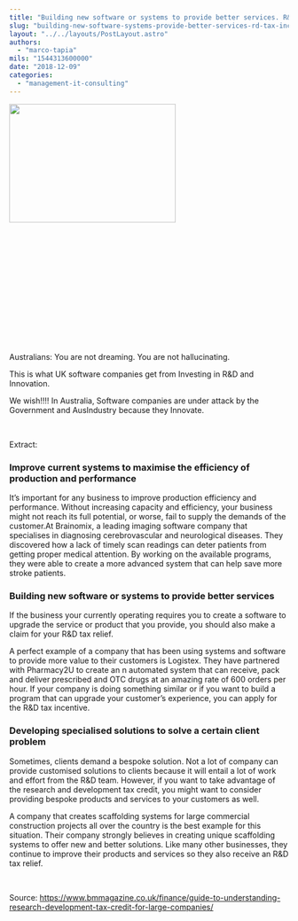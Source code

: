 ```yaml
---
title: "Building new software or systems to provide better services. R&D Tax Incentive."
slug: "building-new-software-systems-provide-better-services-rd-tax-incentive"
layout: "../../layouts/PostLayout.astro"
authors: 
  - "marco-tapia"
mils: "1544313600000"
date: "2018-12-09"
categories: 
  - "management-it-consulting"
---
```


<img src="/images/sinnovation.png" width=300 height=214 alt="">
 

 

 

 

 

 

 

 

Australians: You are not dreaming. You are not hallucinating.

This is what UK software companies get from Investing in R&D and Innovation.

We wish!!!! In Australia, Software companies are under attack by the Government and AusIndustry because they Innovate.

 

Extract:

### Improve current systems to maximise the efficiency of production and performance

It’s important for any business to improve production efficiency and performance. Without increasing capacity and efficiency, your business might not reach its full potential, or worse, fail to supply the demands of the customer.At Brainomix, a leading imaging software company that specialises in diagnosing cerebrovascular and neurological diseases. They discovered how a lack of timely scan readings can deter patients from getting proper medical attention. By working on the available programs, they were able to create a more advanced system that can help save more stroke patients.

### Building new software or systems to provide better services

If the business your currently operating requires you to create a software to upgrade the service or product that you provide, you should also make a claim for your R&D tax relief.

A perfect example of a company that has been using systems and software to provide more value to their customers is Logistex. They have partnered with Pharmacy2U to create an n automated system that can receive, pack and deliver prescribed and OTC drugs at an amazing rate of 600 orders per hour. If your company is doing something similar or if you want to build a program that can upgrade your customer’s experience, you can apply for the R&D tax incentive.

### Developing specialised solutions to solve a certain client problem

Sometimes, clients demand a bespoke solution. Not a lot of company can provide customised solutions to clients because it will entail a lot of work and effort from the R&D team. However, if you want to take advantage of the research and development tax credit, you might want to consider providing bespoke products and services to your customers as well.

A company that creates scaffolding systems for large commercial construction projects all over the country is the best example for this situation. Their company strongly believes in creating unique scaffolding systems to offer new and better solutions. Like many other businesses, they continue to improve their products and services so they also receive an R&D tax relief.

 

Source: https://www.bmmagazine.co.uk/finance/guide-to-understanding-research-development-tax-credit-for-large-companies/
